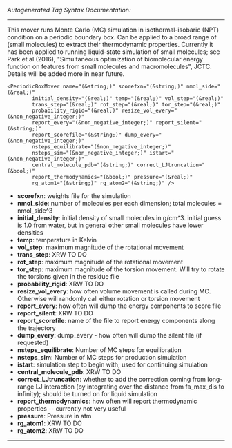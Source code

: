 _Autogenerated Tag Syntax Documentation:_

---
This mover runs Monte Carlo (MC) simulation in isothermal-isobaric (NPT) condition on a periodic boundary box. Can be applied to a broad range of (small molecules) to extract their thermodynamic properties. Currently it has been applied to running liquid-state simulation of small molecules; see Park et al (2016), "Simultaneous optimization of biomolecular energy function on features from small molecules and macromolecules", JCTC. Details will be added more in near future.

```
<PeriodicBoxMover name="(&string;)" scorefxn="(&string;)" nmol_side="(&real;)"
        initial_density="(&real;)" temp="(&real;)" vol_step="(&real;)"
        trans_step="(&real;)" rot_step="(&real;)" tor_step="(&real;)"
        probability_rigid="(&real;)" resize_vol_every="(&non_negative_integer;)"
        report_every="(&non_negative_integer;)" report_silent="(&string;)"
        report_scorefile="(&string;)" dump_every="(&non_negative_integer;)"
        nsteps_equilibrate="(&non_negative_integer;)"
        nsteps_sim="(&non_negative_integer;)" istart="(&non_negative_integer;)"
        central_molecule_pdb="(&string;)" correct_LJtruncation="(&bool;)"
        report_thermodynamics="(&bool;)" pressure="(&real;)"
        rg_atom1="(&string;)" rg_atom2="(&string;)" />
```

-   **scorefxn**: weights file for the simulation
-   **nmol_side**: number of molecules per each dimension; total molecules = nmol_side^3
-   **initial_density**: initial density of small molecules in g/cm^3. initial guess is 1.0 from water, but in general other small molecules have lower densities
-   **temp**: temperature in Kelvin
-   **vol_step**: maximum magnitude of the rotational movement
-   **trans_step**: XRW TO DO
-   **rot_step**: maximum magnitude of the rotational movement
-   **tor_step**: maximum magnitude of the torsion movement. Will try to rotate the torsions given in the residue file
-   **probability_rigid**: XRW TO DO
-   **resize_vol_every**: how often volume movement is called during MC. Otherwise will randomly call either rotation or torsion movement
-   **report_every**: how often will dump the energy components to score file
-   **report_silent**: XRW TO DO
-   **report_scorefile**: name of the file to report energy components along the trajectory
-   **dump_every**: dump_every - how often will dump the silent file (if requested)
-   **nsteps_equilibrate**: Number of MC steps for equilibration
-   **nsteps_sim**: Number of MC steps for production simulation
-   **istart**: simulation step to begin with; used for continuing simulation
-   **central_molecule_pdb**: XRW TO DO
-   **correct_LJtruncation**: whether to add the correction coming from long-range LJ interaction (by integrating over the distance from fa_max_dis to infinity); should be turned on for liquid simulation
-   **report_thermodynamics**: how often will report thermodynamic properties -- currently not very useful
-   **pressure**: Pressure in atm
-   **rg_atom1**: XRW TO DO
-   **rg_atom2**: XRW TO DO

---
